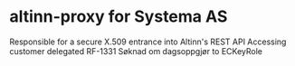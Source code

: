 # altinn-proxy for Systema AS

Responsible for a secure X.509 entrance into Altinn's REST API
Accessing customer delegated RF-1331 Søknad om dagsoppgjør to ECKeyRole
